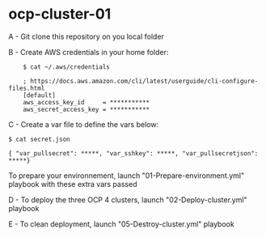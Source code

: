 # ocp-cluster-01

A - Git clone this repository on you local folder

B - Create AWS credentials in your home folder:

        $ cat ~/.aws/credentials

        ; https://docs.aws.amazon.com/cli/latest/userguide/cli-configure-files.html
        [default]
        aws_access_key_id     = ***********
        aws_secret_access_key = ***********

C - Create a var file to define the vars below:

    $ cat secret.json

    { "var_pullsecret": *****, "var_sshkey": *****, "var_pullsecretjson": *****}

   To prepare your environnement, launch "01-Prepare-environment.yml" playbook with these extra vars passed

D - To deploy the three OCP 4 clusters, launch "02-Deploy-cluster.yml" playbook



E - To clean deployment, launch "05-Destroy-cluster.yml" playbook
